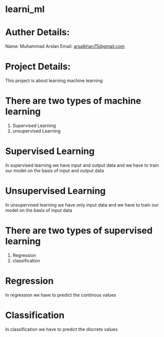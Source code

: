 # learni_ml
# Auther Details:
 Name: Muhammad Arslan
Email: arsalkhan75@gmail.com
# Project Details:
This project is about learning machine learning 
# There are two types of machine learning
1. Supervised Learning
2. unsupervised Learning
# Supervised Learning
In supervised learning we have input and output data and we have to train our model on the basis of input and output data
# Unsupervised Learning
In unsupervised learning we have only input data and we have to train our model on the basis of input data
# There are two types of supervised learning
1. Regression
2. classification
# Regression
In regression we have to predict the continous values
# Classification
In classification we have to predict the discrete values
 